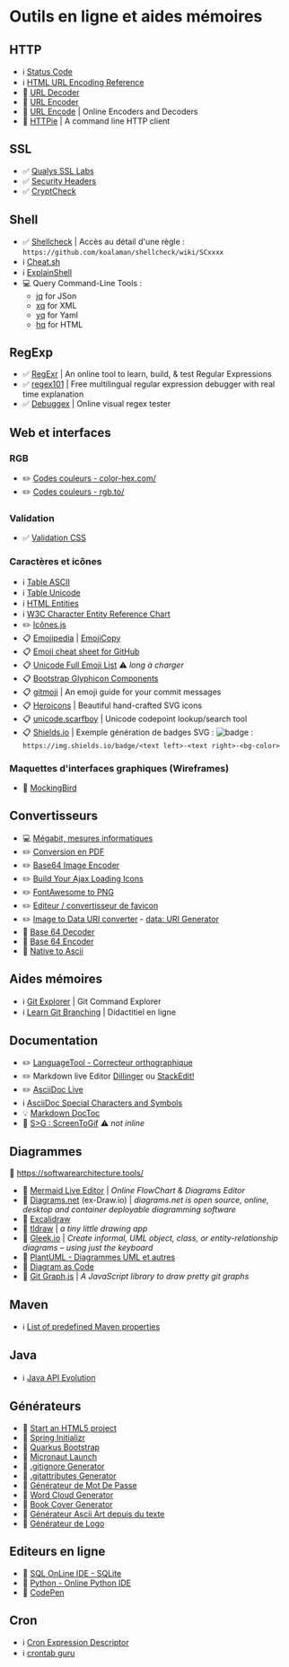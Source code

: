 # Outils en ligne et aides mémoires

## HTTP

* :information_source: [Status Code](https://fr.wikipedia.org/wiki/Liste_des_codes_HTTP#Codes_d'%C3%A9tat)
* :information_source: [HTML URL Encoding Reference](https://www.w3schools.com/tags/ref_urlencode.asp)
* :wrench: [URL Decoder](https://www.urldecoder.org/)
* :wrench: [URL Encoder](https://www.urlencoder.org/)
* :wrench: [URL Encode](http://url-encode.online-domain-tools.com/) | Online Encoders and Decoders
* :wrench: [HTTPie](https://httpie.org/run) | A command line HTTP client

## SSL

* :white_check_mark: [Qualys SSL Labs](https://www.ssllabs.com/ssltest/index.html)
* :white_check_mark: [Security Headers](https://securityheaders.com/?q=github.com&followRedirects=on)
* :white_check_mark: [CryptCheck](https://tls.imirhil.fr/https/github.com)

## Shell

* :white_check_mark: [Shellcheck](https://www.shellcheck.net/) | Accès au détail d'une règle :  `https://github.com/koalaman/shellcheck/wiki/SCxxxx`
* :information_source: [Cheat.sh](https://cheat.sh/)
* :information_source: [ExplainShell](https://explainshell.com/)
* :computer: Query Command-Line Tools :
  * [jq](https://github.com/stedolan/jq) for JSon
  * [xq](https://github.com/jeffbr13/xq) for XML
  * [yq](https://github.com/mikefarah/yq) for Yaml
  * [hq](https://github.com/rbwinslow/hq) for HTML

## RegExp

* :white_check_mark: [RegExr](https://regexr.com/) | An online tool to learn, build, & test Regular Expressions
* :white_check_mark: [regex101](https://www.regex101.com/) | Free multilingual regular expression debugger with real time explanation
* :white_check_mark: [Debuggex](https://www.debuggex.com/) | Online visual regex tester

## Web et interfaces

### RGB

* :pencil2: [Codes couleurs - color-hex.com/](https://www.color-hex.com/color/fe7d37)
* :pencil2: [Codes couleurs - rgb.to/](https://rgb.to/)

### Validation

* :white_check_mark: [Validation CSS](https://jigsaw.w3.org/css-validator/)

### Caractères et icônes

* :information_source: [Table ASCII](https://fr.wikipedia.org/wiki/American_Standard_Code_for_Information_Interchange#Description)
* :information_source: [Table Unicode](https://fr.wikipedia.org/wiki/Table_des_caract%C3%A8res_Unicode_(0000-0FFF)#Contr%C3%B4les_C0_et_latin_de_base)
* :information_source: [HTML Entities](https://www.w3schools.com/html/html_entities.asp)
* :information_source: [W3C Character Entity Reference Chart](https://dev.w3.org/html5/html-author/charref)
* :pencil2: [Icônes.js](https://icones.js.org/)
* :clipboard: [Emojipedia](https://emojipedia.org/) | [EmojiCopy](https://www.emojicopy.com/)
* :clipboard: [Emoji cheat sheet for GitHub](https://www.webpagefx.com/tools/emoji-cheat-sheet/)
* :clipboard: [Unicode Full Emoji List](http://unicode.org/emoji/charts/full-emoji-list.html) :warning: _long à charger_
* :clipboard: [Bootstrap Glyphicon Components](https://www.w3schools.com/bootstrap/bootstrap_ref_comp_glyphs.asp)
* :clipboard: [gitmoji](https://gitmoji.dev/) | An emoji guide for your commit messages
* :clipboard: [Heroicons](https://heroicons.com/) | Beautiful hand-crafted SVG icons
* :clipboard: [unicode.scarfboy](http://unicode.scarfboy.com/) | Unicode codepoint lookup/search tool
* :clipboard: [Shields.io](https://shields.io/) | Exemple génération de badges SVG : ![badge](https://img.shields.io/badge/Test%20BLE-OK-brightgreen) :  `https://img.shields.io/badge/<text left>-<text right>-<bg-color>`

### Maquettes d'interfaces graphiques (Wireframes)

* :pencil: [MockingBird](https://gomockingbird.com/)

## Convertisseurs

* :computer: [Mégabit, mesures informatiques](https://www.convertworld.com/fr/mesures-informatiques/megabit.html)
* :pencil2: [Conversion en PDF](https://www.conv2pdf.com/)
* :pencil2: [Base64 Image Encoder](https://www.base64-image.de/)
* :pencil2: [Build Your Ajax Loading Icons](https://loading.io/)
* :pencil2: [FontAwesome to PNG](https://fa2png.app/)
* :pencil2: [Editeur / convertisseur de favicon](http://www.xiconeditor.com/)
* :pencil2: [Image to Data URI converter](https://ezgif.com/image-to-datauri) - [data: URI Generator](https://dopiaza.org/tools/datauri/index.php)
* :wrench: [Base 64 Decoder](https://www.base64decode.org/)
* :wrench: [Base 64 Encoder](https://www.base64encode.org/)
* :wrench: [Native to Ascii](https://native2ascii.net/)

## Aides mémoires

* :information_source: [Git Explorer](https://gitexplorer.com/) | Git Command Explorer
* :information_source: [Learn Git Branching](https://learngitbranching.js.org/) | Didactitiel en ligne

## Documentation

* :pencil2: [LanguageTool - Correcteur orthographique](https://languagetool.org/fr)
* :pencil2: Markdown live Editor [Dillinger](https://dillinger.io/) ou [StackEdit!](https://stackedit.io/app#)
* :pencil2: [AsciiDoc Live](https://asciidoclive.com/edit/scratch/1)
* :information_source: [AsciiDoc Special Characters and Symbols](https://docs.antora.org/antora/1.0/asciidoc/special-characters-and-symbols/)
* :bulb: [Markdown DocToc](https://github.com/thlorenz/doctoc)
* :wrench: [S>G : ScreenToGif](https://www.screentogif.com/?l=fr_fr) :warning: _not inline_

## Diagrammes

:link: <https://softwarearchitecture.tools/>

* :pencil: [Mermaid Live Editor](https://mermaidjs.github.io/mermaid-live-editor/) | _Online FlowChart & Diagrams Editor_
* :pencil: [Diagrams.net](https://app.diagrams.net/) (ex-Draw.io) | _diagrams.net is open source, online, desktop and container deployable diagramming software_
* :pencil: [Excalidraw](https://excalidraw.com/)
* :pencil: [tldraw](https://tldraw.com/) | _a tiny little drawing app_
* :pencil: [Gleek.io](https://app.gleek.io/diagrams/) | _Create informal, UML object, class, or entity-relationship diagrams – using just the keyboard_
* :pencil: [PlantUML - Diagrammes UML et autres](https://plantuml.com/fr/)
* :pencil: [Diagram as Code](https://diagrams.mingrammer.com/)
* :pencil: [Git Graph.js](https://www.nicoespeon.com/gitgraph.js/#0) | _A JavaScript library to draw pretty git graphs_

## Maven

* :information_source: [List of predefined Maven properties](https://github.com/cko/predefined_maven_properties/blob/master/README.md)

## Java

* :information_source: [Java API Evolution](https://github.com/marchof/java-almanac/)

## Générateurs

* :wrench: [Start an HTML5 project](http://www.initializr.com/)
* :wrench: [Spring Initializr](https://start.spring.io/)
* :wrench: [Quarkus Bootstrap](https://code.quarkus.io/)
* :wrench: [Micronaut Launch](https://micronaut.io/launch/)
* :wrench: [.gitignore Generator](https://www.gitignore.io/)
* :wrench: [.gitattributes Generator](https://gitattributes.io/)
* :wrench: [Générateur de Mot De Passe](https://www.motdepasse.xyz/)
* :wrench: [Word Cloud Generator](https://www.jasondavies.com/wordcloud/)
* :wrench: [Book Cover Generator](https://diybookcovers.com/3Dmockups/#)
* :wrench: [Générateur Ascii Art depuis du texte](https://www.patorjk.com/software/taag/#p=display&f=Graffiti&t=demo)
* :wrench: [Générateur de Logo](https://brandmark.io/logo-crunch/)

## Editeurs en ligne

* :pencil: [SQL OnLine IDE - SQLite](https://sqliteonline.com/)
* :pencil: [Python - Online Python IDE](https://www.online-python.com/)
* :pencil: [CodePen](https://codepen.io/)

## Cron

* :information_source: [Cron Expression Descriptor](https://cronexpressiondescriptor.azurewebsites.net/)
* :information_source: [crontab guru](https://crontab.guru/)
